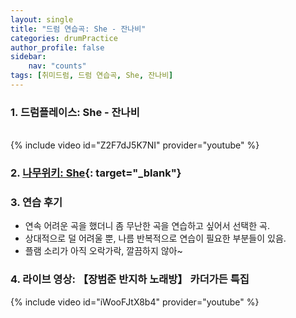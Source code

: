 ```yaml
---
layout: single
title: "드럼 연습곡: She - 잔나비"
categories: drumPractice
author_profile: false
sidebar:
    nav: "counts"
tags: [취미드럼, 드럼 연습곡, She, 잔나비]
---
```


### 1. 드럼플레이스: She - 잔나비
<br/>
{% include video id="Z2F7dJ5K7NI" provider="youtube" %}

### 2. [나무위키: She](https://namu.wiki/w/She%20(Hidden%20Track%20No.V%201%EC%9B%94%20%EC%84%A0%EC%A0%95%EA%B3%A1)){: target="_blank"}

 
   
### 3. 연습 후기
* 연속 어려운 곡을 했더니 좀 무난한 곡을 연습하고 싶어서 선택한 곡.
* 상대적으로 덜 어려울 뿐, 나름 반복적으로 연습이 필요한 부분들이 있음.
* 플램 소리가 아직 오락가락, 깔끔하지 않아~

### 4. 라이브 영상: 【장범준 반지하 노래방】 카더가든 특집
{% include video id="iWooFJtX8b4" provider="youtube" %}